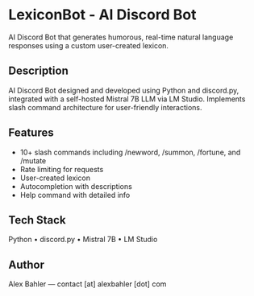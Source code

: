 # LexiconBot - AI Discord Bot

AI Discord Bot that generates humorous, real-time natural language responses using a custom user-created lexicon.

## Description  

AI Discord Bot designed and developed using Python and discord.py, integrated with a self-hosted Mistral 7B LLM via LM Studio.
Implements slash command architecture for user-friendly interactions. 

## Features   

- 10+ slash commands including /newword, /summon, /fortune, and /mutate
- Rate limiting for requests 
- User-created lexicon 
- Autocompletion with descriptions
- Help command with detailed info

## Tech Stack  
Python • discord.py • Mistral 7B  • LM Studio

## Author
Alex Bahler — contact [at] alexbahler [dot] com
